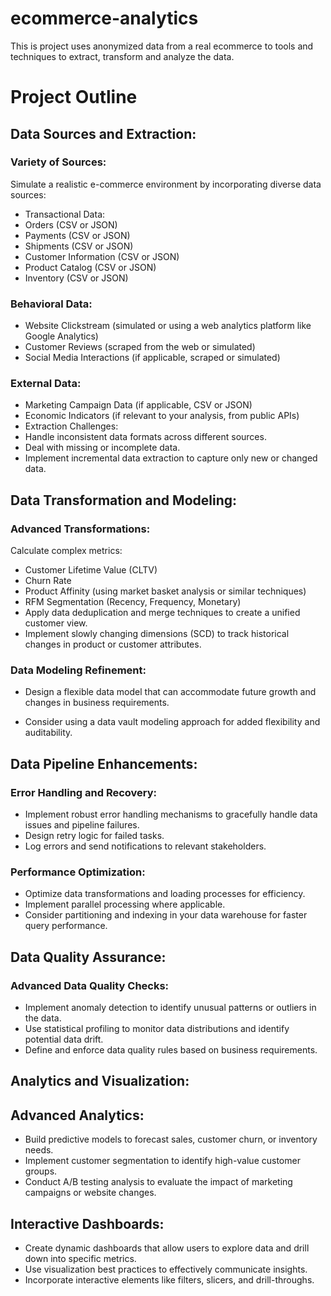 # ecommerce-analytics
This is project uses anonymized data from a real ecommerce to tools and techniques to extract, transform and analyze the data.


# Project Outline

## Data Sources and Extraction:

### Variety of Sources:
Simulate a realistic e-commerce environment by incorporating diverse data sources:
- Transactional Data:
- Orders (CSV or JSON)
- Payments (CSV or JSON)
- Shipments (CSV or JSON)
- Customer Information (CSV or JSON)
- Product Catalog (CSV or JSON)
- Inventory (CSV or JSON)


### Behavioral Data:
- Website Clickstream (simulated or using a web analytics platform like Google Analytics)
- Customer Reviews (scraped from the web or simulated)
- Social Media Interactions (if applicable, scraped or simulated)

### External Data:
- Marketing Campaign Data (if applicable, CSV or JSON)
- Economic Indicators (if relevant to your analysis, from public APIs)
- Extraction Challenges:
- Handle inconsistent data formats across different sources.
- Deal with missing or incomplete data.
- Implement incremental data extraction to capture only new or changed data.

## Data Transformation and Modeling:

### Advanced Transformations:

Calculate complex metrics:

- Customer Lifetime Value (CLTV)
- Churn Rate
- Product Affinity (using market basket analysis or similar techniques)
- RFM Segmentation (Recency, Frequency, Monetary)
- Apply data deduplication and merge techniques to create a unified customer view.
- Implement slowly changing dimensions (SCD) to track historical changes in product or  customer attributes.

### Data Modeling Refinement:

- Design a flexible data model that can accommodate future growth and changes in business requirements.

- Consider using a data vault modeling approach for added flexibility and auditability.

## Data Pipeline Enhancements:

### Error Handling and Recovery:
- Implement robust error handling mechanisms to gracefully handle data issues and pipeline failures.
- Design retry logic for failed tasks.
- Log errors and send notifications to relevant stakeholders.

### Performance Optimization:
- Optimize data transformations and loading processes for efficiency.
- Implement parallel processing where applicable.
- Consider partitioning and indexing in your data warehouse for faster query performance.


## Data Quality Assurance:

### Advanced Data Quality Checks:
- Implement anomaly detection to identify unusual patterns or outliers in the data.
-  Use statistical profiling to monitor data distributions and identify potential data drift.
- Define and enforce data quality rules based on business requirements.

## Analytics and Visualization:

## Advanced Analytics:
- Build predictive models to forecast sales, customer churn, or inventory needs.
- Implement customer segmentation to identify high-value customer groups.
- Conduct A/B testing analysis to evaluate the impact of marketing campaigns or website changes.

## Interactive Dashboards:
- Create dynamic dashboards that allow users to explore data and drill down into specific metrics.
- Use visualization best practices to effectively communicate insights.
- Incorporate interactive elements like filters, slicers, and drill-throughs.
